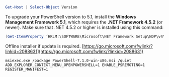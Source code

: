 ```powershell
Get-Host | Select-Object Version
```

To upgrade your PowerShell version to 5.1, install the **Windows Management Framework 5.1**, which requires the **.NET Framework 4.5.2** (or newer). Make sure that .NET 4.5.2 or higher is installed using this command:

```PowerShell
(Get-ItemProperty ‘HKLM:\SOFTWARE\Microsoft\NET Framework Setup\NDP\v4\Full’ -Name Release).Release
```

Offline installer if update is required.  [https://go.microsoft.com/fwlink/?linkid=2088631](https://go.microsoft.com/fwlink/?linkid=2088631)


```Shell
msiexec.exe /package PowerShell-7.1.0-win-x86.msi /quiet ADD_EXPLORER_CONTEXT_MENU_OPENPOWERSHELL=1 ENABLE_PSREMOTING=1 REGISTER_MANIFEST=1
```







